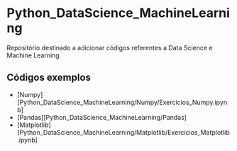 # Python_DataScience_MachineLearning
Repositório destinado a adicionar códigos referentes a Data Science e Machine Learning

## Códigos exemplos
* [Numpy][Python_DataScience_MachineLearning/Numpy/Exercicios_Numpy.ipynb]
* [Pandas][Python_DataScience_MachineLearning/Pandas]
* [Matplotlib][Python_DataScience_MachineLearning/Matplotlib/Exercicios_Matplotlib.ipynb]